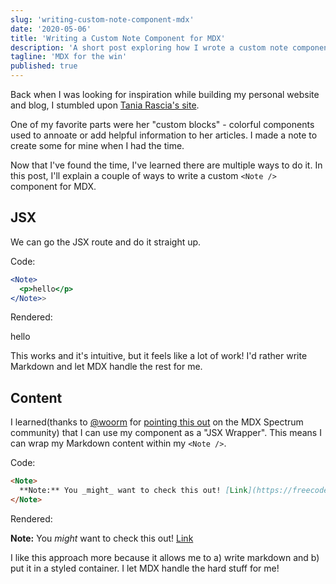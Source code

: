 ```yaml
---
slug: 'writing-custom-note-component-mdx'
date: '2020-05-06'
title: 'Writing a Custom Note Component for MDX'
description: 'A short post exploring how I wrote a custom note component for MDX.'
tagline: 'MDX for the win'
published: true
---
```


Back when I was looking for inspiration while building my personal website and blog, I stumbled upon [Tania Rascia's site](https://www.taniarascia.com/understanding-generators-in-javascript/).

One of my favorite parts were her "custom blocks" - colorful components used to annoate or add helpful information to her articles. I made a note to create some for mine when I had the time.

Now that I've found the time, I've learned there are multiple ways to do it. In this post, I'll explain a couple of ways to write a custom `<Note />` component for MDX.

## JSX

We can go the JSX route and do it straight up.

Code:

```jsx
<Note>
  <p>hello</p>
</Note>>
```

Rendered:
<Note><p>hello</p></Note>

This works and it's intuitive, but it feels like a lot of work! I'd rather write Markdown and let MDX handle the rest for me.

## Content

I learned(thanks to [@woorm](https://github.com/wooorm) for [pointing this out](https://spectrum.chat/mdx/general/react-component-markdown-as-a-prop~66bae3e4-bb27-4537-b3b3-ee3712a6eb49?m=MTU4ODc0NzA0NTI5Nw==) on the MDX Spectrum community) that I can use my component as a "JSX Wrapper". This means I can wrap my Markdown content within my `<Note />`.

Code:

```markdown
<Note>
  **Note:** You _might_ want to check this out! [Link](https://freecodecamp.org/)
</Note>
```

Rendered:
<Note>

**Note:** You _might_ want to check this out! [Link](https://freecodecamp.org/)

</Note>

I like this approach more because it allows me to a) write markdown and b) put it in a styled container. I let MDX handle the hard stuff for me!
